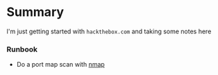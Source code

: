 # Summary

I'm just getting started with `hackthebox.com` and taking some notes here



### Runbook

* Do a port map scan with [nmap](nmap.md)
